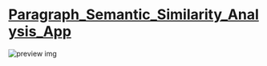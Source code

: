 
# [Paragraph_Semantic_Similarity_Analysis_App](https://paragraphsemanticsimilarityanalysisapp-6v59zwnbnfenxsgmahygf7.streamlit.app/)
![preview img](/image/semanticapp)
